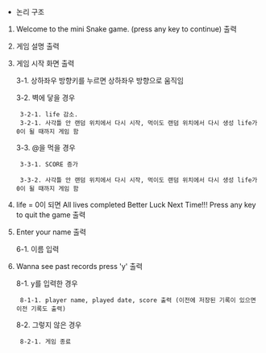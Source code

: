 - 논리 구조

1. Welcome to the mini Snake game. (press any key to continue) 출력
2. 게임 설명 출력
3. 게임 시작 화면 출력

   3-1. 상하좌우 방향키를 누르면 상하좌우 방향으로 움직임

   3-2. 벽에 닿을 경우

        3-2-1. life 감소.
        3-2-1. 사각틀 안 랜덤 위치에서 다시 시작, 먹이도 랜덤 위치에서 다시 생성 life가 0이 될 때까지 게임 함
   

   3-3. @을 먹을 경우

        3-3-1. SCORE 증가

        3-3-2. 사각틀 안 랜덤 위치에서 다시 시작, 먹이도 랜덤 위치에서 다시 생성 life가 0이 될 때까지 게임 함

5. life = 0이 되면 All lives completed Better Luck Next Time!!! Press any key to quit the game 출력

6. Enter your name 출력

   6-1. 이름 입력

8. Wanna see past records press 'y' 출력

   8-1. y를 입력한 경우

        8-1-1. player name, played date, score 출력 (이전에 저장된 기록이 있으면 이전 기록도 출력)

   8-2. 그렇지 않은 경우

        8-2-1. 게임 종료
